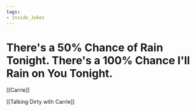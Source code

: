 ```yaml
---
tags:
- Inside_Jokes
---
```


# There's a 50% Chance of Rain Tonight. There's a 100% Chance I'll Rain on You Tonight.



[[Carrie]]

[[Talking Dirty with Carrie]]